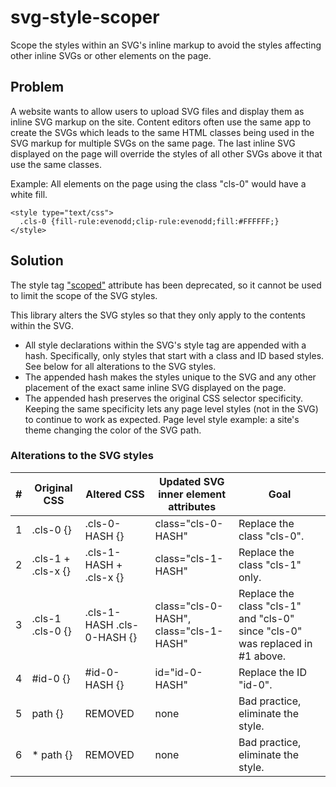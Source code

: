# svg-style-scoper
Scope the styles within an SVG's inline markup to avoid the styles affecting other inline SVGs or other elements on the page. 

## Problem

A website wants to allow users to upload SVG files and display them as inline SVG markup on the site. Content editors often use the same app to create the SVGs which leads to the same HTML classes being used in the SVG markup for multiple SVGs on the same page. The last inline SVG displayed on the page will override the styles of all other SVGs above it that use the same classes.

Example: All elements on the page using the class "cls-0" would have a white fill.
```
<style type="text/css">
  .cls-0 {fill-rule:evenodd;clip-rule:evenodd;fill:#FFFFFF;}
</style>
```

## Solution

The style tag ["scoped"](https://developer.mozilla.org/en-US/docs/Web/HTML/Element/style#attr-scoped) attribute has been deprecated, so it cannot be used to limit the scope of the SVG styles.

This library alters the SVG styles so that they only apply to the contents within the SVG.

- All style declarations within the SVG's style tag are appended with a hash. Specifically, only styles that start with a class and ID based styles. See below for all alterations to the SVG styles.
- The appended hash makes the styles unique to the SVG and any other placement of the exact same inline SVG displayed on the page.
- The appended hash preserves the original CSS selector specificity. Keeping the same specificity lets any page level styles (not in the SVG) to continue to work as expected. Page level style example: a site's theme changing the color of the SVG path.

### Alterations to the SVG styles

|#| Original CSS   | Altered CSS | Updated SVG inner element attributes|Goal|
| ----------- | ----------- | ----------- | ----------- | ----------- |
|1| .cls-0 {} | .cls-0-HASH {} | class="cls-0-HASH" | Replace the class "cls-0". |
|2| .cls-1 + .cls-x {} | .cls-1-HASH + .cls-x {} | class="cls-1-HASH" | Replace the class "cls-1" only. |
|3| .cls-1 .cls-0 {} | .cls-1-HASH .cls-0-HASH {} | class="cls-0-HASH", class="cls-1-HASH" | Replace the class "cls-1" and "cls-0" since "cls-0" was replaced in #1 above. |
|4| #id-0 {} | #id-0-HASH {} | id="id-0-HASH" | Replace the ID "id-0". |
|5| path {} | REMOVED | none | Bad practice, eliminate the style. |
|6| * path {} | REMOVED | none | Bad practice, eliminate the style. |
